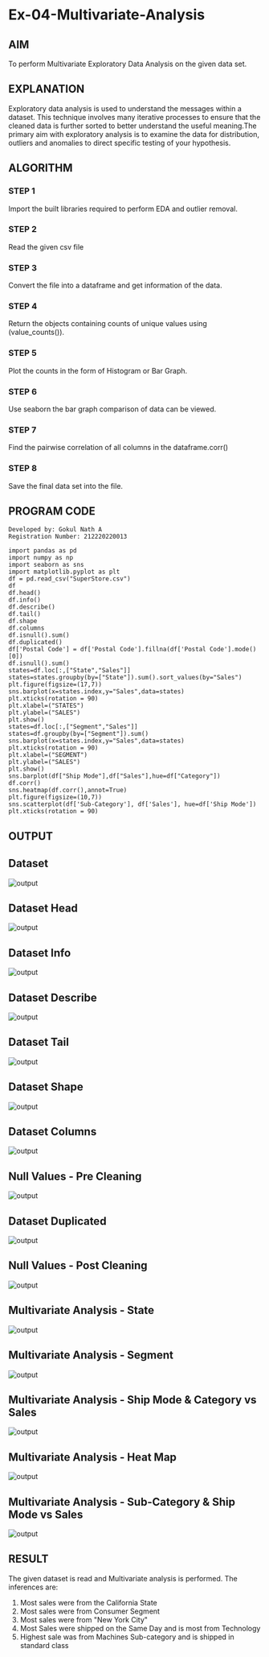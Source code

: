 # Ex-04-Multivariate-Analysis
## AIM
To perform Multivariate Exploratory Data Analysis on the given data set.
## EXPLANATION
Exploratory data analysis is used to understand the messages within a dataset. This technique involves many iterative processes to ensure that the cleaned data is further sorted to better understand the useful meaning.The primary aim with exploratory analysis is to examine the data for distribution, outliers and anomalies to direct specific testing of your hypothesis.
## ALGORITHM
### STEP 1
Import the built libraries required to perform EDA and outlier removal.

### STEP 2
Read the given csv file

### STEP 3
Convert the file into a dataframe and get information of the data.

### STEP 4
Return the objects containing counts of unique values using (value_counts()).

### STEP 5
Plot the counts in the form of Histogram or Bar Graph.

### STEP 6
Use seaborn the bar graph comparison of data can be viewed.

### STEP 7
Find the pairwise correlation of all columns in the dataframe.corr()

### STEP 8
Save the final data set into the file.

## PROGRAM CODE
```
Developed by: Gokul Nath A
Registration Number: 212220220013
```
```
import pandas as pd
import numpy as np
import seaborn as sns
import matplotlib.pyplot as plt
df = pd.read_csv("SuperStore.csv")
df
df.head()
df.info()
df.describe()
df.tail()
df.shape
df.columns
df.isnull().sum()
df.duplicated()
df['Postal Code'] = df['Postal Code'].fillna(df['Postal Code'].mode()[0])
df.isnull().sum()
states=df.loc[:,["State","Sales"]]
states=states.groupby(by=["State"]).sum().sort_values(by="Sales")
plt.figure(figsize=(17,7))
sns.barplot(x=states.index,y="Sales",data=states)
plt.xticks(rotation = 90)
plt.xlabel=("STATES")
plt.ylabel=("SALES")
plt.show()
states=df.loc[:,["Segment","Sales"]]
states=df.groupby(by=["Segment"]).sum()
sns.barplot(x=states.index,y="Sales",data=states)
plt.xticks(rotation = 90)
plt.xlabel=("SEGMENT")
plt.ylabel=("SALES")
plt.show()
sns.barplot(df["Ship Mode"],df["Sales"],hue=df["Category"])
df.corr()
sns.heatmap(df.corr(),annot=True)
plt.figure(figsize=(10,7))
sns.scatterplot(df['Sub-Category'], df['Sales'], hue=df['Ship Mode'])
plt.xticks(rotation = 90)
```

## OUTPUT
## Dataset
![output](ss1.png)
## Dataset Head
![output](ss2.png)
## Dataset Info
![output](ss3.png)
## Dataset Describe
![output](ss4.png)
## Dataset Tail
![output](ss5.png)
## Dataset Shape
![output](ss6.png)
## Dataset Columns
![output](ss7.png)
## Null Values - Pre Cleaning
![output](ss8.png)
## Dataset Duplicated
![output](ss9.png)
## Null Values - Post Cleaning
![output](ss10.png)
## Multivariate Analysis - State
![output](ss11.png)
## Multivariate Analysis - Segment
![output](ss12.png)
## Multivariate Analysis - Ship Mode & Category vs Sales
![output](ss13.png)
## Multivariate Analysis - Heat Map
![output](ss14.png)
## Multivariate Analysis - Sub-Category & Ship Mode vs Sales
![output](ss15.png)

## RESULT
The given dataset is read and Multivariate analysis is performed. The inferences are:

1. Most sales were from the California State
2. Most sales were from Consumer Segment
3. Most sales were from "New York City"
4. Most Sales were shipped on the Same Day and is most from Technology
5. Highest sale was from Machines Sub-category and is shipped in standard class
